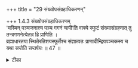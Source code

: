 +++
title = "29 संख्योपसंग्रहाधिकरणम्"

+++
1.4.3 संख्योपसंग्रहाधिकरणम्  
'यस्मिन् पञ्चजनाश्च पञ्च गगनं चापी'ति वाक्ये स्फुटं संख्यासंग्रहणात् तु  
तन्त्रगणनेत्येतन्न हि प्राणिति ।  
ब्रह्माधारतया स्थितेरतिशयस्फूर्तेश्च संज्ञात्वतः प्राणादीन्द्रियपञ्चकस्य च  
यथा सप्तेति सप्तर्षयः ॥ 47 ॥

<details><summary>टीका</summary>

1.4.3 संख्योपसंग्रहाधिकरणम् The contention that in the बृहदारण्यक text (IV.iv.7) 'that in which the पञ्च पञ्चजनाः - five of the quintuplet and space are placed, that very self I regard as the immortal Brahman', there is a clear mention of number of things (that can be enumerated as twenty - five) which corresponds to the साङ्ख्य categories, does not hold good. It is because the five of the quintuplet is stated to remain in Brahman1. Further the साङ्ख्य categories being diverse do not have five common qualities to form five groups (Hence the expression पञ्च पञ्चजनाः does not refer to the साङ्ख्य categories). Just as the seven ऋषि-s constitute the group called sapta सप्तर्षि-s2, in the same way the quintuplet constitutes the group called पञ्च पञ्चजनाः् Notes : 1. The साङ्ख्य however, admits that the categories are independent of the पुरुष 2. This does not mean seven times seven that is fortynine ऋषि-s, but simply seven ऋषि-s constituting the group called सप्तर्षि-s. 3. जननाच्च जनाः, वेदान्तदीप I.iv.12. The five are : vital force, eye, ear, food and mind.
</details>

